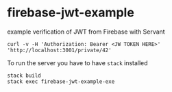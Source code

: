 # firebase-jwt-example

example verification of JWT from Firebase with Servant

```
curl -v -H 'Authorization: Bearer <JW TOKEN HERE>' 'http://localhost:3001/private/42'
```

To run the server you have to have `stack` installed

```
stack build
stack exec firebase-jwt-example-exe
```